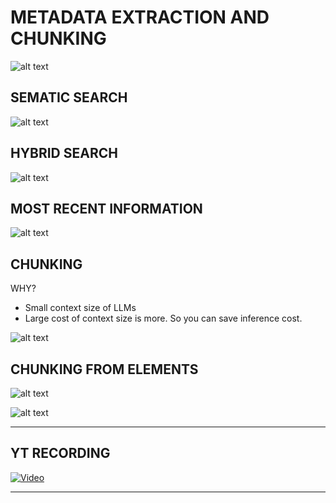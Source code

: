 # METADATA EXTRACTION AND CHUNKING

![alt text](image.png)

## SEMATIC SEARCH

![alt text](image-1.png)

## HYBRID SEARCH

![alt text](image-2.png)

## MOST RECENT INFORMATION

![alt text](image-3.png)

## CHUNKING

WHY?

- Small context size of LLMs
- Large cost of context size is more. So you can save inference cost.

![alt text](image-4.png)

## CHUNKING FROM ELEMENTS

![alt text](image-5.png)

![alt text](image-6.png)

---

## YT RECORDING

[![Video](https://img.youtube.com/vi/m2gK5unZpuQ/0.jpg)](https://youtu.be/m2gK5unZpuQ)

---
